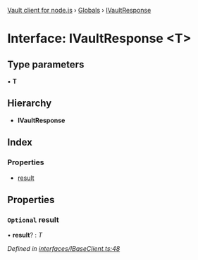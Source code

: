 [Vault client for node.js](../README.md) › [Globals](../globals.md) › [IVaultResponse](ivaultresponse.md)

# Interface: IVaultResponse <**T**>

## Type parameters

▪ **T**

## Hierarchy

* **IVaultResponse**

## Index

### Properties

* [result](ivaultresponse.md#optional-result)

## Properties

### `Optional` result

• **result**? : *T*

*Defined in [interfaces/IBaseClient.ts:48](https://github.com/theogravity/vault-tacular/blob/a3c7591/src/interfaces/IBaseClient.ts#L48)*
